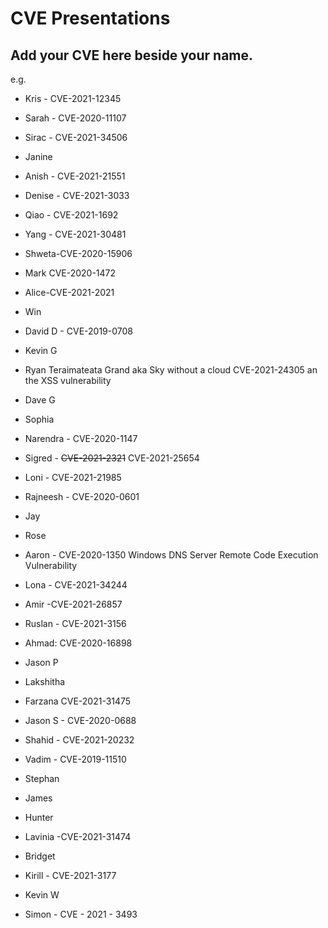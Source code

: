 # CVE Presentations

## Add your CVE here beside your name.
e.g.
* Kris - CVE-2021-12345


* Sarah - CVE-2020-11107
* Sirac - CVE-2021-34506
* Janine
* Anish - CVE-2021-21551
* Denise - CVE-2021-3033
* Qiao - CVE-2021-1692
* Yang - CVE-2021-30481
* Shweta-CVE-2020-15906

* Mark CVE-2020-1472
* Alice-CVE-2021-2021
* Win
* David D - CVE-2019-0708
* Kevin G
* Ryan Teraimateata Grand aka Sky without a cloud CVE-2021-24305 an the XSS vulnerability
* Dave G
* Sophia
* Narendra - CVE-2020-1147 
* Sigred - ~~CVE-2021-2321~~ CVE-2021-25654 
* Loni - CVE-2021-21985
* Rajneesh - CVE-2020-0601
* Jay
* Rose
* Aaron - CVE-2020-1350 Windows DNS Server Remote Code Execution Vulnerability
* Lona - CVE-2021-34244
* Amir -CVE-2021-26857
* Ruslan - CVE-2021-3156
* Ahmad: CVE-2020-16898 
* Jason P
* Lakshitha
* Farzana CVE-2021-31475
* Jason S - CVE-2020-0688 
* Shahid - CVE-2021-20232
* Vadim - CVE-2019-11510
* Stephan
* James
* Hunter
* Lavinia -CVE-2021-31474
* Bridget
* Kirill - CVE-2021-3177
* Kevin W
* Simon - CVE - 2021 - 3493
